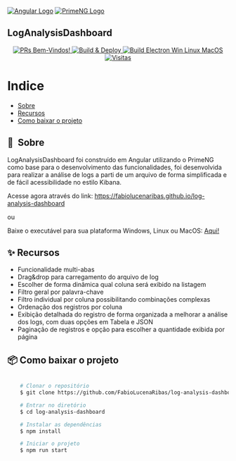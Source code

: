 [![Angular Logo](https://www.vectorlogo.zone/logos/angular/angular-icon.svg)](https://angular.io/)  [![PrimeNG Logo](https://www.primefaces.org/primeng/assets/showcase/images/primeng.svg)](https://www.primefaces.org/primeng/) 
## LogAnalysisDashboard

<p align="center">
    <a href="">
    <img src="https://img.shields.io/badge/PRs-Bem--Vindos-brightgreen" alt="PRs Bem-Vindos!" />
  </a>
  <a href="https://github.com/FabioLucenaRibas/log-analysis-dashboard/actions/workflows/build-deploy.yml">
    <img src="https://github.com/FabioLucenaRibas/log-analysis-dashboard/actions/workflows/build-deploy.yml/badge.svg?branch=main" alt="Build & Deploy" />
  </a>
    <a href="https://github.com/FabioLucenaRibas/log-analysis-dashboard/actions/workflows/build-electron.yml">
    <img src="https://github.com/FabioLucenaRibas/log-analysis-dashboard/actions/workflows/build-electron.yml/badge.svg" alt="Build Electron Win Linux MacOS" />
  </a>
  <a href="">
    <img src="https://visitor-badge.glitch.me/badge?page_id=FabioLucenaRibas.log-analysis-dashboard&left_text=Visitas" alt="Visitas" />
  </a>
</p>

# Indice

- [Sobre](#-sobre)
- [Recursos](#-recursos)
- [Como baixar o projeto](#-como-baixar-o-projeto)

## 🔖&nbsp; Sobre

LogAnalysisDashboard foi construído em Angular utilizando o PrimeNG como base para o desenvolvimento das funcionalidades, foi desenvolvida para realizar a análise de logs a parti de um arquivo de forma simplificada e de fácil acessibilidade no estilo Kibana.


Acesse agora através do link: https://fabiolucenaribas.github.io/log-analysis-dashboard

ou

Baixe o executável para sua plataforma Windows, Linux ou MacOS: [Aqui!](https://github.com/FabioLucenaRibas/log-analysis-dashboard/releases/latest)

## ✨ Recursos

- Funcionalidade multi-abas
- Drag&drop para carregamento do arquivo de log
- Escolher de forma dinâmica qual coluna será exibido na listagem
- Filtro geral por palavra-chave
- Filtro individual por coluna possibilitando combinações complexas
- Ordenação dos registros por coluna
- Exibição detalhada do registro de forma organizada a melhorar a análise dos logs, com duas opções em Tabela e JSON
- Paginação de registros e opção para escolher a quantidade exibida por página


## 📦 Como baixar o projeto

```bash

    # Clonar o repositório
    $ git clone https://github.com/FabioLucenaRibas/log-analysis-dashboard.git

    # Entrar no diretório
    $ cd log-analysis-dashboard

    # Instalar as dependências
    $ npm install

    # Iniciar o projeto
    $ npm run start
```
